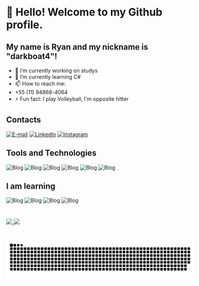 
# 👋 Hello! Welcome to my Github profile.
## My name is Ryan and my nickname is "darkboat4"!

- 🔭 I’m currently working on studys
- 🌱 I’m currently learning C#
- 📫 How to reach me:
- +55 (11) 94868-4064
- ⚡ Fun fact: I play Volleyball, I'm opposite hitter

## Contacts


[![E-mail](https://img.shields.io/badge/-Email-000?style=for-the-badge&logo=microsoft-outlook&logoColor=FF00F6&color:FFF)](mailto:rssgamer2017@gmail.com)
[![LinkedIn](https://img.shields.io/badge/-LinkedIn-000?style=for-the-badge&logo=linkedin&logoColor=FF00F6&color:FFF)](https://www.linkedin.com/in/ryan-santos/)
[![Instagram](https://img.shields.io/badge/-Instagram-000?style=for-the-badge&logo=instagram&logoColor=FF00F6&color:FFF)](https://www.instagram.com/rys.xp/)


  ## Tools and Technologies
![Blog](https://img.shields.io/badge/GitHub-181717.svg?style=for-the-badge&logo=GitHub&logoColor=white)
![Blog](https://img.shields.io/badge/Git-F05032.svg?style=for-the-badge&logo=Git&logoColor=white)
![Blog](https://img.shields.io/badge/HTML5-E34F26.svg?style=for-the-badge&logo=HTML5&logoColor=white)
![Blog](https://img.shields.io/badge/CSS-663399.svg?style=for-the-badge&logo=CSS&logoColor=white)
![Blog](https://img.shields.io/badge/JavaScript-F7DF1E.svg?style=for-the-badge&logo=JavaScript&logoColor=black)
![Blog](https://img.shields.io/badge/Figma-F24E1E.svg?style=for-the-badge&logo=Figma&logoColor=white)
  

  ## I am learning
  ![Blog](https://img.shields.io/badge/C%23-239120?style=for-the-badge&logo=c-sharp&logoColor=white)
  ![Blog](https://img.shields.io/badge/.NET-512BD4.svg?style=for-the-badge&logo=dotnet&logoColor=white)
  ![Blog](https://img.shields.io/badge/MySQL-4479A1.svg?style=for-the-badge&logo=MySQL&logoColor=white)
  ![Blog](https://img.shields.io/badge/PHP-777BB4.svg?style=for-the-badge&logo=PHP&logoColor=white)

#

<div>
<a href="https://github.com/darkboat4">
<img loading="lazy" height="180em" src="https://github-readme-stats.vercel.app/api/top-langs/?username=darkboat4&layout=compact&langs_count=7&theme=dracula"/>
<img loading="lazy" height="180em" src="https://github-readme-stats.vercel.app/api?username=darkboat4&show_icons=true&theme=dracula&include_all_commits=true&count_private=true"/>
</div>

#


<picture align="center">
  <source media="(prefers-color-scheme: dark)" srcset="https://raw.githubusercontent.com/darkboat4/mari4souza/output/github-contribution-grid-snake-dark.svg">
  <source media="(prefers-color-scheme: light)" srcset="https://raw.githubusercontent.com/darkboat4/mari4souza/output/github-contribution-grid-snake-dark.svg">
  <img align="center" alt="github contribution grid snake animation" src="https://raw.githubusercontent.com/mari4souza/mari4souza/output/github-contribution-grid-snake.svg">
</picture>
